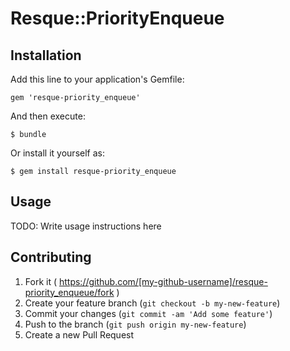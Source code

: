 # Resque::PriorityEnqueue



## Installation

Add this line to your application's Gemfile:

    gem 'resque-priority_enqueue'

And then execute:

    $ bundle

Or install it yourself as:

    $ gem install resque-priority_enqueue

## Usage

TODO: Write usage instructions here

## Contributing

1. Fork it ( https://github.com/[my-github-username]/resque-priority_enqueue/fork )
2. Create your feature branch (`git checkout -b my-new-feature`)
3. Commit your changes (`git commit -am 'Add some feature'`)
4. Push to the branch (`git push origin my-new-feature`)
5. Create a new Pull Request
